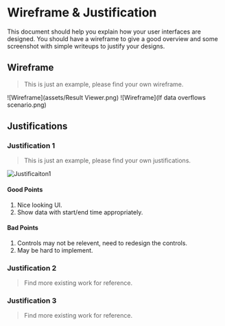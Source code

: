 # Wireframe & Justification

This document should help you explain how your user interfaces are designed. You should have a wireframe to give a good overview and some screenshot with simple writeups to justify your designs.

## Wireframe

> This is just an example, please find your own wireframe.

![Wireframe](assets/Result Viewer.png)
![Wireframe](If data overflows scenario.png)

## Justifications

### Justification 1

> This is just an example, please find your own justifications.

![Justificaiton1](https://blog.nusmods.com/img/nusmods-r/timetable-desktop-dark.png)

#### Good Points

1. Nice looking UI.
2. Show data with start/end time appropriately.

#### Bad Points

1. Controls may not be relevent, need to redesign the controls.
2. May be hard to implement.

### Justification 2

> Find more existing work for reference.

### Justification 3

> Find more existing work for reference.
